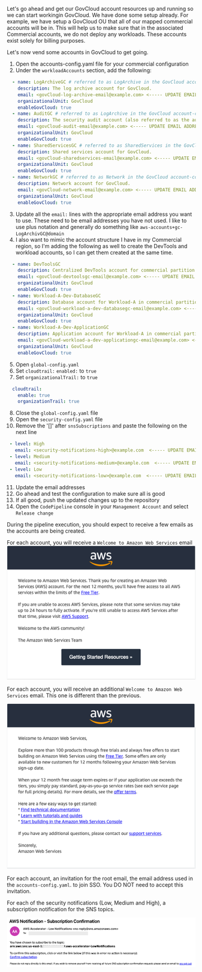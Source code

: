 Let's go ahead and get our GovCloud account resources up and running so we can start workingin GovCloud.  We have done some
setup already.  For example, we have setup a GovCloud OU that all of our mapped commercial accounts will be in. This will
help us to make sure that in the associated Commercial accounts, we do not deploy any workloads.  These accounts exist
solely for billing purposes.
    
Let's now vend some accounts in GovCloud to get going.

1. Open the accounts-config.yaml file for your commercial configuration
2. Under the `workloadAccounts` section, add the following:

```yaml
  - name: LogArchiveGC # referred to as LogArchive in the GovCloud account-config.yaml
    description: The log archive account for GovCloud.
    email: <govCloud-log-archive-email@example.com> <----- UPDATE EMAIL ADDRESS
    organizationalUnit: GovCloud
    enableGovCloud: true
  - name: AuditGC # referred to as LogArchive in the GovCloud account-config.yaml
    description: The security audit account (also referred to as the audit account) for GovCloud.
    email: <govCloud-audit-email@example.com> <----- UPDATE EMAIL ADDRESS
    organizationalUnit: GovCloud
    enableGovCloud: true
  - name: SharedServicesGC # referred to as SharedServices in the GovCloud account-config.yaml
    description: Shared services account for GovCloud.
    email: <govCloud-sharedservices-email@example.com> <----- UPDATE EMAIL ADDRESS
    organizationalUnit: GovCloud
    enableGovCloud: true
  - name: NetworkGC # referred to as Network in the GovCloud account-config.yaml
    description: Network account for GovCloud.
    email: <govCloud-network-email@example.com> <----- UPDATE EMAIL ADDRESS
    organizationalUnit: GovCloud
    enableGovCloud: true
```

3. Update all the `email:` lines with the appropriate email address you want to use.  These need to be email addresses 
you have not used.  I like to use plus notation and generally do something like `aws-accounts+gc-LogArchivGC@domain`
4. I also want to mimic the account structure I have in my Commercial region, so I'm adding the following as well to create 
the DevTools and workload accounts, so I can get them created at the same time.

```yaml
  - name: DevToolsGC
    description: Centralized DevTools account for commercial partition
    email: <govCloud-devtoolsgc-email@example.com> <----- UPDATE EMAIL ADDRESS
    organizationalUnit: GovCloud
    enableGovCloud: true
  - name: Workload-A-Dev-DatabaseGC
    description: Database account for Workload-A in commercial partition
    email: <govCloud-workload-a-dev-databasegc-email@example.com> <----- UPDATE EMAIL ADDRESS
    organizationalUnit: GovCloud
    enableGovCloud: true
  - name: Workload-A-Dev-ApplicationGC
    description: Application account for Workload-A in commercial partition
    email: <govCloud-workload-a-dev-applicationgc-email@example.com> <----- UPDATE EMAIL ADDRESS
    organizationalUnit: GovCloud
    enableGovCloud: true
```
5. Open `global-config.yaml`
6. Set `cloudtrail:` `enabled:` to `true`
7. Set `organizationalTrail:` to `true`

```yaml
  cloudtrail:
    enable: true
    organizationTrail: true
```

8. Close the `global-config.yaml` file
9. Open the `security-config.yaml` file
10. Remove the '[]' after `snsSubscriptions` and paste the following on the next line
```yaml
 - level: High
   email: <security-notifications-high>@example.com  <----- UPDATE EMAIL ADDRESS
 - level: Medium
   email: <security-notifications-medium>@example.com  <----- UPDATE EMAIL ADDRESS
 - level: Low
   email: <security-notifications-low>@example.com  <----- UPDATE EMAIL ADDRESS
```
11. Update the email addresses 
12. Go ahead and test the configuration to make sure all is good
13. If all good, push the updated changes up to the repository
14. Open the `CodePipeline` console in your `Management Account` and select `Release change`

During the pipeline execution, you should expect to receive a few emails as the accounts are being created.

For each account, you will receive a `Welcome to Amazon Web Services` email    
![39-configure-lza.png](images%2F39-configure-lza.png)    
    
For each account, you will receive an additional `Welcome to Amazon Web Services` email.  This one is different than
the previous.

![40-configure-lza.png](images%2F40-configure-lza.png)    
    
For each account, an invitation for the root email, the email address used in the `accounts-config.yaml`. to join SSO.  You
DO NOT need to accept this invitation.
    
For each of the security notifications (Low, Medium and High), a subscription notification for the SNS topics.

![41-configure-lza.png](images%2F41-configure-lza.png)    
